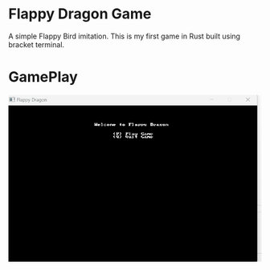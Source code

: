 # Flappy Dragon Game
A simple Flappy Bird imitation. This is my first game in Rust built using bracket terminal.

# GamePlay
![Game play](resources/Gameplay.gif?raw=true "Game play")
